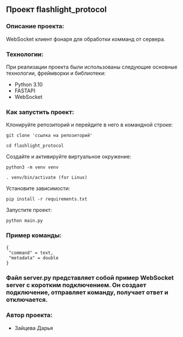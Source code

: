 ## Проект flashlight_protocol

### Описание проекта:

WebSocket клиент фонаря для обработки комманд от сервера.

### Технологии:

При реализации проекта были использованы следующие основные технологии, фреймворки и библиотеки:
- Python 3.10
- FASTAPI
- WebSocket

### Как запустить проект:
Клонируйте репозиторий и перейдите в него в командной строке:

```
git clone 'ссылка на репозиторий'
```

```
cd flashlight_protocol
```

Cоздайте и активируйте виртуальное окружение:

```
python3 -m venv venv
```
```
. venv/bin/activate (for Linux)
```

Установите зависимости:

```
pip install -r requirements.txt
```

Запустите проект:

```
python main.py
```

### Пример команды:
```
{
 "command" = text,
 "metadata" = double
}
```
### Файл server.py представляет собой пример WebSocket server с коротким подключением. Он создает подключение, отправляет команду, получает ответ и отключается.

### Автор проекта:
- Зайцева Дарья
